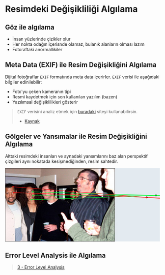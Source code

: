 # Resimdeki Değişikliliği Algılama <!-- omit in toc -->

## Göz ile algılama

- İnsan yüzlerinde çizikler olur
- Her nokta odağın içerisnde olamaz, bulanık alanların olması lazım
- Fotoraftaki anormallikiler

## Meta Data (EXIF) ile Resim Değişikliğini Algılama

Dijital fotoğraflar `EXIF` formatında meta data içerirler. `EXIF` verisi ile aşağıdaki bilgiler edinilebilir:

- Foto'yu çeken kameranın tipi
- Resmi kaydetmek için son kullanılan yazılım (bazen)
- Yazılımsal değişiklilikleri gösterir

> `EXIF` verisini analiz etmek için [buradaki][jeffrey's image metadata viewer] siteyi kullanabilirsin.
>
> - [Kaynak][three ways to spot if an image has been manipulated]

## Gölgeler ve Yansımalar ile Resim Değişikliğini Algılama

Alttaki resimdeki insanları ve aynadaki yansımlarını baz alan perspektif çizgileri aynı nokatada kesişmediğinden, resim sahtedir.

![shopped_img](res/shopped_img.png)

## Error Level Analysis ile Algılama

> [3 - Error Level Analysis](3%20-%20Error%20Level%20Analysis.md)

[jeffrey's image metadata viewer]: http://exif.regex.info/exif.cgi
[three ways to spot if an image has been manipulated]: https://www.poynter.org/reporting-editing/2012/three-ways-to-spot-if-an-image-has-been-manipulated/
